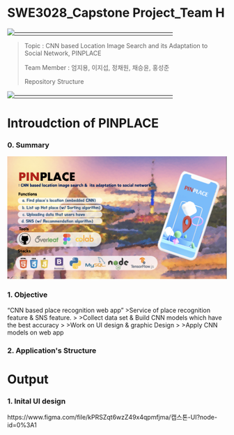 # SWE3028_Capstone Project_Team H

[![——————————————————————————](https://raw.githubusercontent.com/andreasbm/readme/master/assets/lines/colored.png)](#license)

> Topic : CNN based Location Image Search and its Adaptation to Social Network, PINPLACE
>
> Team Member : 엄지용, 이지섭, 정채원, 채승윤, 홍성준
> 
> Repository Structure
> 
[![——————————————————————————](https://raw.githubusercontent.com/andreasbm/readme/master/assets/lines/colored.png)](#license)
 

# Introudction of PINPLACE
<h3>0. Summary</h3>
<img src="./pinplace.png">
<br>

<h3> 1. Objective </h3>
“CNN based place recognition web app”
>Service of place recognition feature & SNS feature.
>
>Collect data set & Build CNN models which have the best accuracy
>
>Work on UI design & graphic Design
>
>Apply CNN models on web app

<h3> 2. Application's Structure </h3>



# Output
<h3> 1. Inital UI design </h3>
https://www.figma.com/file/kPRSZqt6wzZ49x4qpmfjma/캡스톤-UI?node-id=0%3A1
<br>
